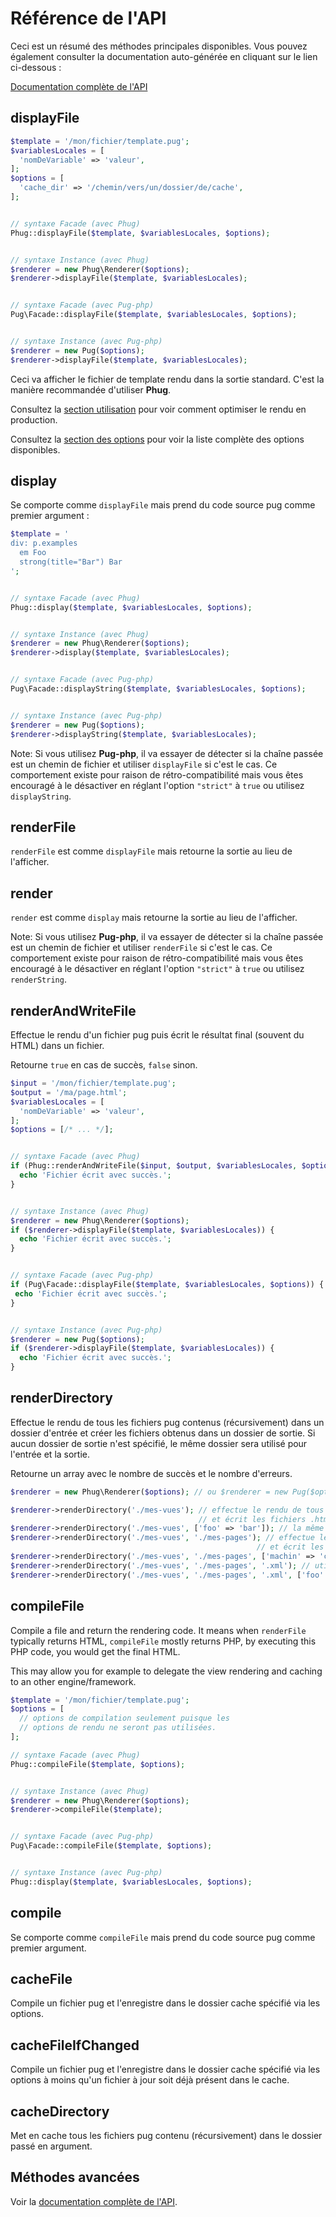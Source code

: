 # Référence de l'API

Ceci est un résumé des méthodes principales disponibles.
Vous pouvez également consulter la documentation auto-générée
en cliquant sur le lien ci-dessous :

[Documentation complète de l'API](/api/namespaces/Phug.html)

## displayFile

```php
$template = '/mon/fichier/template.pug';
$variablesLocales = [
  'nomDeVariable' => 'valeur',
];
$options = [
  'cache_dir' => '/chemin/vers/un/dossier/de/cache',
];


// syntaxe Facade (avec Phug)
Phug::displayFile($template, $variablesLocales, $options);


// syntaxe Instance (avec Phug)
$renderer = new Phug\Renderer($options);
$renderer->displayFile($template, $variablesLocales);


// syntaxe Facade (avec Pug-php)
Pug\Facade::displayFile($template, $variablesLocales, $options);


// syntaxe Instance (avec Pug-php)
$renderer = new Pug($options);
$renderer->displayFile($template, $variablesLocales);
```

Ceci va afficher le fichier de template rendu dans la sortie
standard. C'est la manière recommandée d'utiliser **Phug**. 

Consultez la [section utilisation](#usage) pour voir comment
optimiser le rendu en production.

Consultez la [section des options](#options) pour voir la liste
complète des options disponibles.

## display

Se comporte comme `displayFile` mais prend du code source pug
comme premier argument :
```php
$template = '
div: p.examples
  em Foo
  strong(title="Bar") Bar
';


// syntaxe Facade (avec Phug)
Phug::display($template, $variablesLocales, $options);


// syntaxe Instance (avec Phug)
$renderer = new Phug\Renderer($options);
$renderer->display($template, $variablesLocales);


// syntaxe Facade (avec Pug-php)
Pug\Facade::displayString($template, $variablesLocales, $options);


// syntaxe Instance (avec Pug-php)
$renderer = new Pug($options);
$renderer->displayString($template, $variablesLocales);
```

Note: Si vous utilisez **Pug-php**, il va essayer de détecter si
la chaîne passée est un chemin de fichier et utiliser `displayFile`
si c'est le cas. Ce comportement existe pour raison de
rétro-compatibilité mais vous êtes encouragé à le désactiver en
réglant l'option `"strict"` à `true` ou utilisez `displayString`.

## renderFile

`renderFile` est comme `displayFile` mais retourne la sortie
au lieu de l'afficher.

## render

`render` est comme `display` mais retourne la sortie
au lieu de l'afficher.

Note: Si vous utilisez **Pug-php**, il va essayer de détecter si
la chaîne passée est un chemin de fichier et utiliser `renderFile`
si c'est le cas. Ce comportement existe pour raison de
rétro-compatibilité mais vous êtes encouragé à le désactiver en
réglant l'option `"strict"` à `true` ou utilisez `renderString`.

## renderAndWriteFile

Effectue le rendu d'un fichier pug puis écrit le résultat final
(souvent du HTML) dans un fichier.

Retourne `true` en cas de succès, `false` sinon.

```php
$input = '/mon/fichier/template.pug';
$output = '/ma/page.html';
$variablesLocales = [
  'nomDeVariable' => 'valeur',
];
$options = [/* ... */];


// syntaxe Facade (avec Phug)
if (Phug::renderAndWriteFile($input, $output, $variablesLocales, $options)) {
  echo 'Fichier écrit avec succès.';
}


// syntaxe Instance (avec Phug)
$renderer = new Phug\Renderer($options);
if ($renderer->displayFile($template, $variablesLocales)) {
  echo 'Fichier écrit avec succès.';
}


// syntaxe Facade (avec Pug-php)
if (Pug\Facade::displayFile($template, $variablesLocales, $options)) {
 echo 'Fichier écrit avec succès.';
}


// syntaxe Instance (avec Pug-php)
$renderer = new Pug($options);
if ($renderer->displayFile($template, $variablesLocales)) {
  echo 'Fichier écrit avec succès.';
}
```

## renderDirectory

Effectue le rendu de tous les fichiers pug contenus (récursivement) dans un dossier d'entrée
et créer les fichiers obtenus dans un dossier de sortie.
Si aucun dossier de sortie n'est spécifié, le même dossier sera utilisé pour l'entrée et la
sortie.

Retourne un array avec le nombre de succès et le nombre d'erreurs.

```php
$renderer = new Phug\Renderer($options); // ou $renderer = new Pug($options);

$renderer->renderDirectory('./mes-vues'); // effectue le rendu de tous les fichiers pug dans ./mes-vues
                                          // et écrit les fichiers .html côte-à-côté
$renderer->renderDirectory('./mes-vues', ['foo' => 'bar']); // la même chose avec des variables locales
$renderer->renderDirectory('./mes-vues', './mes-pages'); // effectue le rendu de tous les fichiers pug dans ./mes-vues
                                                       // et écrit les fichiers .html dans ./mes-pages
$renderer->renderDirectory('./mes-vues', './mes-pages', ['machin' => 'chose']); // la même chose avec des variables locales
$renderer->renderDirectory('./mes-vues', './mes-pages', '.xml'); // utilise l'extension .xml au lieu de celle par défaut .html
$renderer->renderDirectory('./mes-vues', './mes-pages', '.xml', ['foo' => 'bar']); // la même chose avec des variables locales
```

## compileFile

Compile a file and return the rendering code. It means when
`renderFile` typically returns HTML, `compileFile` mostly returns
PHP, by executing this PHP code, you would get the final HTML.

This may allow you for example to delegate the view rendering
and caching to an other engine/framework.

```php
$template = '/mon/fichier/template.pug';
$options = [
  // options de compilation seulement puisque les
  // options de rendu ne seront pas utilisées.
];

// syntaxe Facade (avec Phug)
Phug::compileFile($template, $options);


// syntaxe Instance (avec Phug)
$renderer = new Phug\Renderer($options);
$renderer->compileFile($template);


// syntaxe Facade (avec Pug-php)
Pug\Facade::compileFile($template, $options);


// syntaxe Instance (avec Pug-php)
Phug::display($template, $variablesLocales, $options);
```

## compile

Se comporte comme `compileFile` mais prend du code source pug
comme premier argument.

## cacheFile

Compile un fichier pug et l'enregistre dans le dossier cache spécifié
via les options.

## cacheFileIfChanged

Compile un fichier pug et l'enregistre dans le dossier cache spécifié
via les options à moins qu'un fichier à jour soit déjà présent dans le
cache.

## cacheDirectory

Met en cache tous les fichiers pug contenu (récursivement) dans le
dossier passé en argument.

## Méthodes avancées

Voir la [documentation complète de l'API](/api/namespaces/Phug.html).
